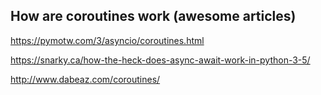 ## How are coroutines work (awesome articles)


https://pymotw.com/3/asyncio/coroutines.html

https://snarky.ca/how-the-heck-does-async-await-work-in-python-3-5/

http://www.dabeaz.com/coroutines/
